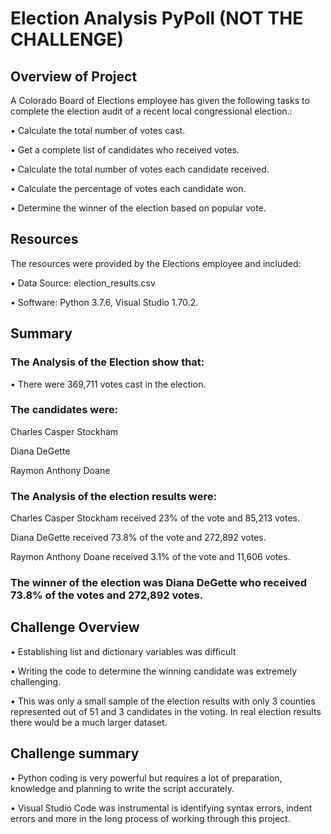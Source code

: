 # Election Analysis PyPoll (NOT THE CHALLENGE)

## Overview of Project

A Colorado Board of Elections employee has given the following tasks to complete the election audit of a recent local congressional election.:

•	Calculate the total number of votes cast.

•	Get a complete list of candidates who received votes.

•	Calculate the total number of votes each candidate received.

•	Calculate the percentage of votes each candidate won.

•	Determine the winner of the election based on popular vote.

## Resources

The resources were provided by the Elections employee and included:

•	Data Source: election_results.csv

•	Software: Python 3.7.6, Visual Studio 1.70.2.

## Summary

### The Analysis of the Election show that:

•	There were 369,711 votes cast in the election.

### The candidates were:

 Charles Casper Stockham

 Diana DeGette
  
 Raymon Anthony Doane


### The Analysis of the election results were: 

 Charles Casper Stockham received 23% of the vote and 85,213 votes.
  
 Diana DeGette received 73.8% of the vote and 272,892 votes.
  
 Raymon Anthony Doane received 3.1% of the vote and 11,606 votes.


### The winner of the election was Diana DeGette who received 73.8% of the votes and 272,892 votes.

## Challenge Overview

•	Establishing list and dictionary variables was difficult

•	Writing the code to determine the winning candidate was extremely challenging.

•	This was only a small sample of the election results with only 3 counties represented out of 51 and 3 candidates in the voting.  In real election results there would be a much larger dataset.

## Challenge summary

•	Python coding is very powerful but requires a lot of preparation, knowledge and planning to write the script accurately. 

•	Visual Studio Code was instrumental is identifying syntax errors, indent errors and more in the long process of working through this project.
